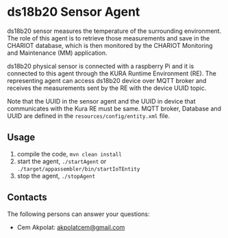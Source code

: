 # ds18b20 Sensor Agent

ds18b20 sensor measures the temperature of the surrounding environment. The role of this agent 
is to retrieve those measurements and save in the CHARIOT database, which is then monitored by the 
CHARIOT Monitoring and Maintenance (MM) application.

ds18b20 physical sensor is connected with a raspberry Pi and it is connected to this agent through the KURA Runtime Environment (RE).
The representing agent can access ds18b20 device over MQTT broker and receives the measurements sent
by the RE with the device UUID topic. 

Note that the UUID in the sensor agent and the UUID in device that communicates with the Kura RE must be same. 
MQTT broker, Database and UUID are defined in the `resources/config/entity.xml` file.


## Usage
1. compile the code, `mvn clean install`
2. start the agent, `./startAgent` or `./target/appassembler/bin/startIoTEntity`
3. stop the agent, `./stopAgent`  

## Contacts

The following persons can answer your questions: 

- Cem Akpolat: [akpolatcem@gmail.com](mailto://akpolatcem@gmail.com)